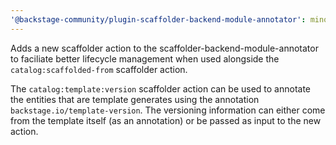 ```yaml
---
'@backstage-community/plugin-scaffolder-backend-module-annotator': minor
---
```


Adds a new scaffolder action to the scaffolder-backend-module-annotator to faciliate better lifecycle management when used alongside the `catalog:scaffolded-from` scaffolder action.

The `catalog:template:version` scaffolder action can be used to annotate the entities that are template generates using the annotation `backstage.io/template-version`. The versioning information can either come from the template itself (as an annotation) or be passed as input to the new action.
